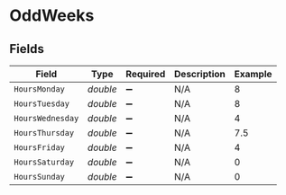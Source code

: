 # OddWeeks


## Fields

| Field              | Type               | Required           | Description        | Example            |
| ------------------ | ------------------ | ------------------ | ------------------ | ------------------ |
| `HoursMonday`      | *double*           | :heavy_minus_sign: | N/A                | 8                  |
| `HoursTuesday`     | *double*           | :heavy_minus_sign: | N/A                | 8                  |
| `HoursWednesday`   | *double*           | :heavy_minus_sign: | N/A                | 4                  |
| `HoursThursday`    | *double*           | :heavy_minus_sign: | N/A                | 7.5                |
| `HoursFriday`      | *double*           | :heavy_minus_sign: | N/A                | 4                  |
| `HoursSaturday`    | *double*           | :heavy_minus_sign: | N/A                | 0                  |
| `HoursSunday`      | *double*           | :heavy_minus_sign: | N/A                | 0                  |
